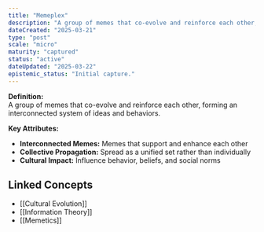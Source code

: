 ```yaml
---
title: "Memeplex"
description: "A group of memes that co-evolve and reinforce each other, forming an interconnected system of ideas and behaviors."
dateCreated: "2025-03-21"
type: "post"
scale: "micro"
maturity: "captured"
status: "active"
dateUpdated: "2025-03-22"
epistemic_status: "Initial capture."
---
```


**Definition:**  
A group of memes that co-evolve and reinforce each other, forming an interconnected system of ideas and behaviors.

**Key Attributes:**  
- **Interconnected Memes:** Memes that support and enhance each other  
- **Collective Propagation:** Spread as a unified set rather than individually  
- **Cultural Impact:** Influence behavior, beliefs, and social norms

## Linked Concepts
- [[Cultural Evolution]]
- [[Information Theory]]
- [[Memetics]]
